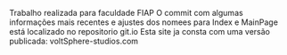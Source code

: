 Trabalho realizada para faculdade FIAP O commit com algumas informações mais recentes e ajustes dos nomees para Index e MainPage está localizado no repositorio git.io Esta site ja consta com uma versão publicada: voltSphere-studios.com
